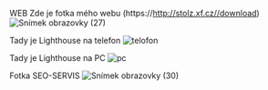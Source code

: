 WEB
Zde je fotka mého webu (https://http://stolz.xf.cz//download)
![Snímek obrazovky (27)](https://user-images.githubusercontent.com/81717582/154988915-4fce846a-c525-4525-9885-8e2104efbacc.png)

Tady je Lighthouse na telefon
![telofon](https://user-images.githubusercontent.com/81717582/154988983-9734066e-5060-42bd-9b51-e08b1105ad63.png)
  
Tady je Lighthouse na PC
![pc](https://user-images.githubusercontent.com/81717582/154989049-33fe9c79-d6c6-4b6f-9db6-58c38f1ba7fe.png)

Fotka SEO-SERVIS
![Snímek obrazovky (30)](https://user-images.githubusercontent.com/81717582/154990003-8c7c0a91-3957-4c20-ac6f-bd8a20bec77c.png)

